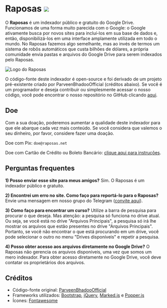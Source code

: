# Raposas [![](https://data.jsdelivr.com/v1/package/gh/neelygenet/raposas/badge)](https://www.jsdelivr.com/package/gh/neelygenet/raposas)
O **Raposas** é um indexador público e gratuito do Google Drive. Funcionamos de uma forma muito parecida com o Google: o Google ativamente busca por novos sites para incluí-los em sua base de dados e, então, disponibilizá-los em uma interface amplamente utilizada em todo o mundo. No Raposas fazemos algo semelhante, mas ao invés de termos um sistema de robôs automáticos que custa bilhões de dólares, a própria comunidade envia pastas e arquivos do Google Drive para serem indexados pelo Raposas.

![Logo do Raposas](https://cdn.jsdelivr.net/gh/neelygenet/raposas@v1.1.2/images/logo.png)

O código-fonte deste indexador é open-source e foi derivado de um projeto pré-existente criado por ParveenBhadooOfficial (créditos abaixo). Se você é um programador e deseja contribuir ou simplesmente acessar o nosso código, você pode encontrar o nosso repositório no GitHub clicando [aqui](https://github.com/neelygenet/raposas).

## Doe

Com a sua doação, poderemos aumentar a qualidade deste indexador para que ele abarque cada vez mais conteúdo. Se você considera que valemos o seu dinheiro, por favor, considere fazer uma doação.

Doe com Pix: `doe@raposas.net`

Doe com Cartão de Crédito ou Boleto Bancário: [clique aqui para instruções](https://docs.raposas.net/Doar).

## Perguntas frequentes

**1) Posso enviar esse site para meus amigos?** Sim. O Raposas é um indexador público e gratuito.

**2) Encontrei um erro no site. Como faço para reportá-lo para o Raposas?** Envie uma mensagem em nosso grupo do Telegram ([convite aqui](https://t.me/raposaschat)).

**3) Como faço para encontrar um curso?** Utilize a barra de pesquisa para procurar o que deseja. Mas atenção: a pesquisa só funciona no drive atual. Ou seja, se você está no drive "Arquivos Principais", a pesquisa só irá lhe mostrar os arquivos que estão presentes no drive "Arquivos Principais". Portanto, se você não encontrar o que está procurando em um drive, você pode selecionar o outro no menu "Drives disponíveis" e repetir a pesquisa.

**4) Posso obter acesso aos arquivos diretamente no Google Drive?** O Raposas não gerencia os arquivos disponíveis, uma vez que somos um mero indexador. Para obter acesso diretamente no Google Drive, você deve contatar os proprietários dos arquivos.

## Créditos

* Código-fonte original: [ParveenBhadooOfficial](https://github.com/ParveenBhadooOfficial/Google-Drive-Index)
* Frameworks utilizados: [Bootstrap](https://getbootstrap.com), [jQuery](https://jquery.com/), [Marked.js](https://marked.js.org/) e [Popper.js](https://popper.js.org/)
* Ícones: [Fontawesome](https://fontawesome.com/)
